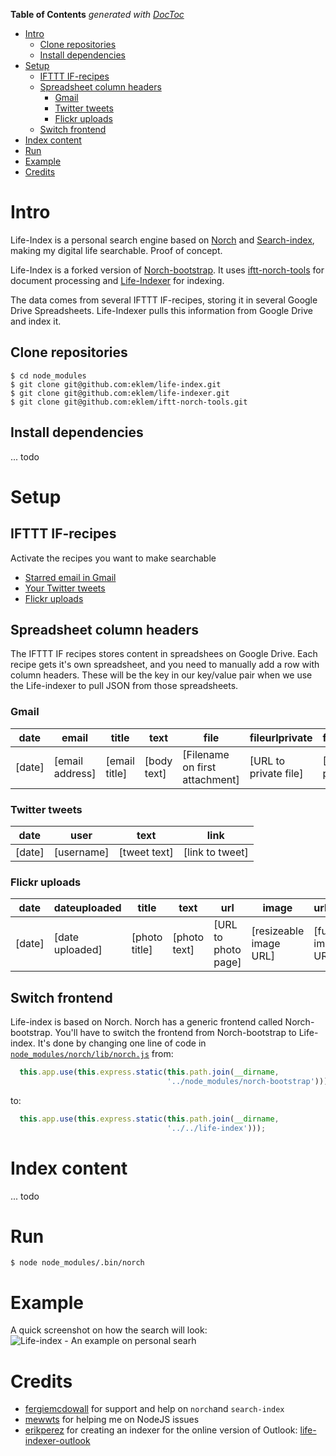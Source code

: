 **Table of Contents**  *generated with [DocToc](http://doctoc.herokuapp.com/)*

- [Intro](#intro)
	- [Clone repositories](#clone-repositories)
	- [Install dependencies](#install-dependencies)
- [Setup](#setup)
	- [IFTTT IF-recipes](#ifttt-if-recipes)
	- [Spreadsheet column headers](#spreadsheet-column-headers)
		- [Gmail](#gmail)
		- [Twitter tweets](#twitter-tweets)
		- [Flickr uploads](#flickr-uploads)
	- [Switch frontend](#switch-frontend)
- [Index content](#index-content)
- [Run](#run)
- [Example](#example)
- [Credits](#credits)

# Intro

Life-Index is a personal search engine based on [Norch](https://github.com/fergiemcdowall/norch) and [Search-index](https://github.com/fergiemcdowall/search-index), making my digital life searchable. Proof of concept.

Life-Index is a forked version of [Norch-bootstrap](https://github.com/fergiemcdowall/norch-bootstrap). It uses [iftt-norch-tools](https://github.com/eklem/iftt-norch-tools) for document processing and [Life-Indexer](https://github.com/eklem/life-indexer) for indexing.

The data comes from several IFTTT IF-recipes, storing it in several Google Drive Spreadsheets. Life-Indexer pulls this information from Google Drive and index it.

## Clone repositories
```console
$ cd node_modules
$ git clone git@github.com:eklem/life-index.git
$ git clone git@github.com:eklem/life-indexer.git
$ git clone git@github.com:eklem/iftt-norch-tools.git
```

## Install dependencies
... todo

# Setup
## IFTTT IF-recipes
Activate the recipes you want to make searchable
* [Starred email in Gmail](https://ifttt.com/recipes/283693-lifeindex-searchable-gmail)
* [Your Twitter tweets](https://ifttt.com/recipes/283696-lifeindex-searchable-tweets)
* [Flickr uploads](https://ifttt.com/recipes/283697-lifeindex-searchable-flickr-uploads)

## Spreadsheet column headers
The IFTTT IF recipes stores content in spreadshees on Google Drive. Each recipe gets it's own spreadsheet, and you need to manually add a row with column headers. These will be the key in our key/value pair when we use the Life-indexer to pull JSON from those spreadsheets.

### Gmail
date | email | title | text | file | fileurlprivate | fileurlpublic
---- | ----- | ----- | ---- | ---- | -------------- | -------------
[date] | [email address] | [email title] | [body text] | [Filename on first attachment] | [URL to private file] | [URL to public file]

### Twitter tweets
date | user | text | link
---- | ---- | ---- | ---- 
[date] | [username] | [tweet text] | [link to tweet]

### Flickr uploads
date | dateuploaded | title | text | url | image | urlimage | tags
---- | ---- | ---- | ---- | ---- | ---- | ---- | ---- 
[date] | [date uploaded] | [photo title] | [photo text] | [URL to photo page] | [resizeable image URL] | [full size image URL] | [tags list, comma separated]

## Switch frontend
Life-index is based on Norch. Norch has a generic frontend called Norch-bootstrap. You'll have to switch the frontend from Norch-bootstrap to Life-index. It's done by changing one line of code in [`node_modules/norch/lib/norch.js`](https://github.com/fergiemcdowall/norch/blob/master/lib/norch.js#L34)
from:
```javascript
  this.app.use(this.express.static(this.path.join(__dirname,
                                   '../node_modules/norch-bootstrap')));
```
to:
```javascript
  this.app.use(this.express.static(this.path.join(__dirname,
                                   '../../life-index')));
```

# Index content
... todo

# Run
```console
$ node node_modules/.bin/norch
```

# Example
A quick screenshot on how the search will look:
![Life-index - An example on personal searh](https://cloud.githubusercontent.com/assets/236656/7343405/8e55cf8a-ecc1-11e4-9906-a410ea108cbf.png)

# Credits
* [fergiemcdowall](https://github.com/fergiemcdowall) for support and help on `norch`and `search-index`
* [mewwts](https://github.com/mewwts) for helping me on NodeJS issues
* [erikperez](https://github.com/erikperez) for creating an indexer for the online version of Outlook: [life-indexer-outlook](https://github.com/erikperez/life-indexer-outlook)
